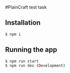 
#PlainCraft test task

## Installation

```bash
$ npm i
```

## Running the app
```bash
$ npm run start
$ npm run dev (Development)
```